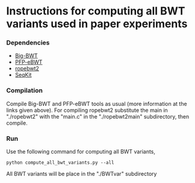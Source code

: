 # Instructions for computing all BWT variants used in paper experiments

### Dependencies

- [Big-BWT](https://github.com/alshai/Big-BWT.git) 
- [PFP-eBWT](https://github.com/davidecenzato/PFP-eBWT.git)
- [ropebwt2](https://github.com/lh3/ropebwt2.git)
- [SeqKit](https://github.com/shenwei356/seqkit.git)

### Compilation

Compile Big-BWT and PFP-eBWT tools as usual (more information at the links given above). For compiling ropebwt2 substitute the main in "./ropebwt2" with the "main.c" in the "./ropebwt2main" subdirectory, then compile. 

### Run

Use the following command for computing all BWT variants,
```console
python compute_all_bwt_variants.py --all
```

All BWT variants will be place in the "./BWTvar" subdirectory